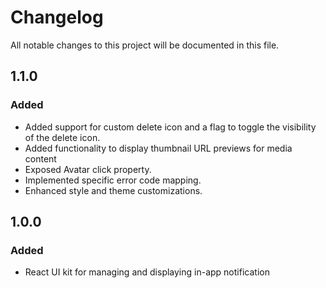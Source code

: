 # Changelog

All notable changes to this project will be documented in this file.

## 1.1.0

### Added

- Added support for custom delete icon and a flag to toggle the visibility of the delete icon.
- Added functionality to display thumbnail URL previews for media content
- Exposed Avatar click property.
- Implemented specific error code mapping.
- Enhanced style and theme customizations. 


## 1.0.0 

### Added

- React UI kit for managing and displaying in-app notification


